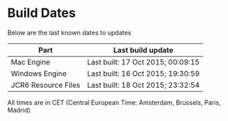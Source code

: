 # Build Dates

Below are the last known dates to updates

Part | Last build update
-----|-----
Mac Engine | Last built: 17 Oct 2015; 00:09:15
Windows Engine | Last built: 16 Oct 2015; 19:30:59
JCR6 Resource Files | Last built: 18 Oct 2015; 23:32:54
All times are in CET (Central European Time: Amsterdam, Brussels, Paris, Madrid)



